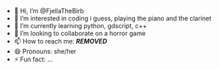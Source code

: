 - 👋 Hi, I’m @FjellaTheBirb
- 👀 I’m interested in coding i guess, playing the piano and the clarinet 
- 🌱 I’m currently learning python, gdscript, c++
- 💞️ I’m looking to collaborate on a horror game
- 📫 How to reach me: ***REMOVED***
- 😄 Pronouns: she/her
- ⚡ Fun fact: ...

<!---
FjellaTheBirb/FjellaTheBirb is a ✨ special ✨ repository because its `README.md` (this file) appears on your GitHub profile.
You can click the Preview link to take a look at your changes.
--->
